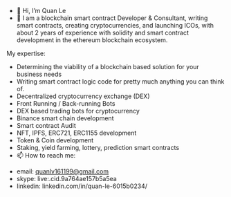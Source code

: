 - 👋 Hi, I’m Quan Le
- 🌱 I am a blockchain smart contract Developer & Consultant, writing smart contracts, creating cryptocurrencies, and launching ICOs, with about 2 years of experience with solidity and smart contract development in the ethereum blockchain ecosystem.

My expertise:

- Determining the viability of a blockchain based solution for your business needs
- Writing smart contract logic code for pretty much anything you can think of.
- Decentralized cryptocurrency exchange (DEX)
- Front Running / Back-running Bots
- DEX based trading bots for cryptocurrency
- Binance smart chain development
- Smart contract Audit
- NFT, IPFS, ERC721, ERC1155 development
- Token & Coin development
- Staking, yield farming, lottery, prediction smart contracts
- 📫 How to reach me:
+ email: quanlv161199@gmail.com
+ skype: live:.cid.9a764ae157b5a5ea
+ linkedin: linkedin.com/in/quan-le-6015b0234/
